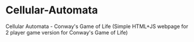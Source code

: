 # Cellular-Automata
Cellular Automata - Conway's Game of Life (Simple HTML+JS webpage for 2 player game version for Conway's Game of Life)
